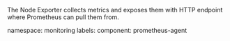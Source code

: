 The Node Exporter collects metrics and exposes them with HTTP endpoint where Prometheus can pull them from.

  namespace: monitoring
  labels:
    component: prometheus-agent